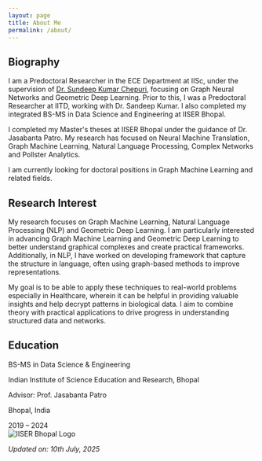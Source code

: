 ```yaml
---
layout: page
title: About Me
permalink: /about/
---
```


## Biography

I am a Predoctoral Researcher in the ECE Department at IISc, under the supervision of [Dr. Sundeep Kumar Chepuri](https://ece.iisc.ac.in/~spchepuri/), focusing on Graph Neural Networks and Geometric Deep Learning. Prior to this, I was a Predoctoral Researcher at IITD, working with Dr. Sandeep Kumar. I also completed my integrated BS-MS in Data Science and Engineering at IISER Bhopal.

I completed my Master's theses at IISER Bhopal under the guidance of Dr. Jasabanta Patro. My research has focused on Neural Machine Translation, Graph Machine Learning, Natural Language Processing, Complex Networks and Pollster Analytics.

I am currently looking for doctoral positions in Graph Machine Learning and related fields.

## Research Interest

My research focuses on Graph Machine Learning, Natural Language Processing (NLP) and Geometric Deep Learning. I am particularly interested in advancing Graph Machine Learning and Geometric Deep Learning to better understand graphical complexes and create practical frameworks. Additionally, in NLP, I have worked on developing framework that capture the structure in language, often using graph-based methods to improve representations. 

My goal is to be able to apply these techniques to real-world problems especially in Healthcare, wherein it can be helpful in providing valuable insights and help decrypt patterns in biological data. I aim to combine theory with practical applications to drive progress in understanding structured data and networks.


## Education

<div class="education-item">
  <div class="edu-details">
    <p class="degree">BS-MS in Data Science & Engineering</p>
    <p class="institution">Indian Institute of Science Education and Research, Bhopal</p>
    <p class="advisor">Advisor: Prof. Jasabanta Patro</p>
    <p class="place">Bhopal, India</p>
  </div>
  <div class="edu-meta">
    <div class="edu-date">2019 – 2024</div>
    <img
      src="{{ '/assets/images/iiserb-logo.png' | relative_url }}"
      alt="IISER Bhopal Logo"
      class="edu-logo"
    />
  </div>
</div>


*Updated on: 10th July, 2025*
